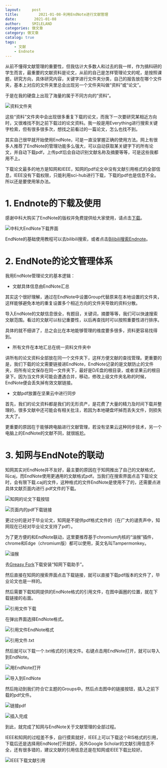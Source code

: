 ```yaml
---
layout:     post
title:         2021-01-08-利用EndNote进行文献管理
date:        2021-01-08
author:     SMILELAND
categories: 做文章
category: 做文章
catalog: true
tags:
    - 文献
    - Endnote
---
```


从前不懂得文献管理的重要性，但我估计大多数人和过去的我一样，作为搞科研的学生而言，最重要的文献资料是论文，从前的自己是怎样管理论文的呢，是按照课题，研究方向，具体研究内容，关键字进行文件夹分类，自己的报告放在哪个文件夹，基本上对应的文件夹里总会出现另一个文件夹叫做“资料”或“论文”。

于是在我的硬盘上出现了海量的属于不同方向的“资料”。

![资料文件夹](https://raw.githubusercontent.com/smilelandchr/githubimg/master/小书匠/1610112136626.png)

<!-- more -->

这些“资料”文件夹中会出现很多重复下载的论文，而我下一次要研究某相近方向时，又很难找不到之前下载过的论文资料。我一般是用Everything进行搜索关键字检索，但有很多很多次，想找之前看过的一篇论文，怎么也找不到。

其实自己很早就开始使用EndNote，可是一直没掌握正确的使用方法。网上有很多人推荐了EndNote的管理功能多么强大，可以自动获取某关键字下的所有论文，并自动下载pdf，上传pdf后会自动识别文献名称及摘要等等，可是这些我都用不上。

下载论文最多的地方是知网和IEEE，知网的pdf论文中没有文献引用格式的全部信息，IEEE没有下载权限，只能利用sci-hub进行下载，下载的pdf也是信息不全。所以还是要使用笨办法。

# 1. Endnote的下载及使用

感谢中科大购买了EndNote的版权并免费提供给大家使用，请点击[下载](http://lib.ustc.edu.cn/%E7%94%B5%E5%AD%90%E8%B5%84%E6%BA%90/%E3%80%90%E6%96%B0%E5%A2%9E%E3%80%91endnote-x7-%E6%96%87%E7%8C%AE%E7%AE%A1%E7%90%86%E8%BD%AF%E4%BB%B6/)。

![中科大EndNote下载界面](https://raw.githubusercontent.com/smilelandchr/githubimg/master/小书匠/1610112822369.png)

EndNote的基础使用教程可以去bilibili搜索，或者点击[Bilibili搜索Endnote](https://search.bilibili.com/all?keyword=Endnote%20%E6%95%99%E7%A8%8B&from_source=nav_search_new)。

# 2. EndNote的论文管理体系

我用EndNote管理论文的基本逻辑：

- 文献具体信息由EndNote汇总

其实这个很好理解，通过在EndNote中设置Group代替原来在本地设置的文件夹，这样能够避免本地的重复设置多个相近方向的文件夹导致的资料分散。

导入EndNote的文献信息很全，有题目，关键词，摘要等等，我们可以快速搜索文献范围。看过的文献可以标记重要性，以后再查找时可以按照重要性进行排序。

具体的就不细讲了，总之会比在本地能够管理的维度要多很多，资料更容易找得到。

- 所有文件在本地汇总在统一资料文件夹中

讲所有的论文资料全部放在同一个文件夹下，这样方便文献的查找管理。更重要的是，我们下载的论文需要链接进EndNote，EndNote记录的是文献防止的文件夹，将所有论文保存在同一文件夹下，最好是D/E盘的根目录，或者坚果云的根目录下。因为当文件夹可能会遭遇合并，移动，修改上级文件夹名称的时候，EndNote便会丢失掉有效文献链接。

- 文献pdf放置在坚果云中进行同步

首先，我们的论文资料都是我们的无形资产，是花费了大量的精力及时间下载并整理的，很多文献中还可能会有相关批注，若因为本地硬盘坏掉而丢失文件，则损失太大了。

更重要的原因在于能够跨电脑进行文献管理，若没有坚果云这种同步技术，另一个电脑上的EndNote的文献不同，就很尴尬。

# 3. 知网与EndNote的联动

知网其实对EndNote并不友好，最主要的原因在于知网推出了自己的文献格式，叫caj，而EndNote使用更通用的文献格式pdf。当我们在搜索界面点击下载论文时，会有限下载.caj的文件，这种格式的文件EndNote是使用不了的，还需要点进具体文献页面内进行.pdf文件的下载。

![知网的论文下载按钮](https://raw.githubusercontent.com/smilelandchr/githubimg/master/小书匠/1610114055533.png)

![页面内的pdf下载链接](https://raw.githubusercontent.com/smilelandchr/githubimg/master/小书匠/1610114195014.png)

更过分的是对于毕业论文，知网是不提供pdf格式文件的（在广大的谴责声中，知网现在已经对毕业论文支持了pdf）。

为了更方便的和EndNote联动，这里要推荐基于chromium内核的“油猴”插件，chrome和Edge（chromium版）都可以使用，英文名叫Tampermonkey。

![油猴](https://raw.githubusercontent.com/smilelandchr/githubimg/master/小书匠/1610114397644.png)

去[Greasy Fork](https://greasyfork.org/zh-CN/scripts/371938-%E7%9F%A5%E7%BD%91%E4%B8%8B%E8%BD%BD%E5%8A%A9%E6%89%8B)下载安装“知网下载助手”。

然后直接在知网的搜索界面点击下载链接，就可以直接下载pdf版本的文件了，毕业论文也是一样的。

然后需要下载知网提供的EndNote格式的引用文件，在图中画圈的位置，就在下载链接的右面。

![引用文件下载](https://raw.githubusercontent.com/smilelandchr/githubimg/master/小书匠/1610114613267.png)

在弹出界面选择EndNote格式。

![引用文件EndNote格式](https://raw.githubusercontent.com/smilelandchr/githubimg/master/小书匠/1610114651115.png)

![引用文件.txt](https://raw.githubusercontent.com/smilelandchr/githubimg/master/小书匠/1610114721593.png)

然后就可以下载一个.txt格式的引用文件。右键点击用EndNote打开，就可以导入到EndNote。

![用EndNote打开](https://raw.githubusercontent.com/smilelandchr/githubimg/master/小书匠/1610114809614.png)

![导入到EndNote](https://raw.githubusercontent.com/smilelandchr/githubimg/master/小书匠/1610114907281.png)

然后拖动到我们符合它主题的Groups中。然后点击图中的链接按钮，插入之前下载的pdf文件。

![链接pdf](https://raw.githubusercontent.com/smilelandchr/githubimg/master/小书匠/1610115042297.png)

![插入完成](https://raw.githubusercontent.com/smilelandchr/githubimg/master/小书匠/1610115108526.png)

到此，就完成了知网与EndNote关于文献管理的全部过程。

IEEE和知网的过程差不多，自行摸索就好，IEEE上可以下载这个RIS格式的引用，下载后还是选择用EndNote打开就好。另外Google Scholar的文献引用信息不全，还有很多错的，建议文献的引用信息还是在知网或IEEE下载比较好。

![IEEE下载文献引用](https://raw.githubusercontent.com/smilelandchr/githubimg/master/小书匠/1610115598103.png)